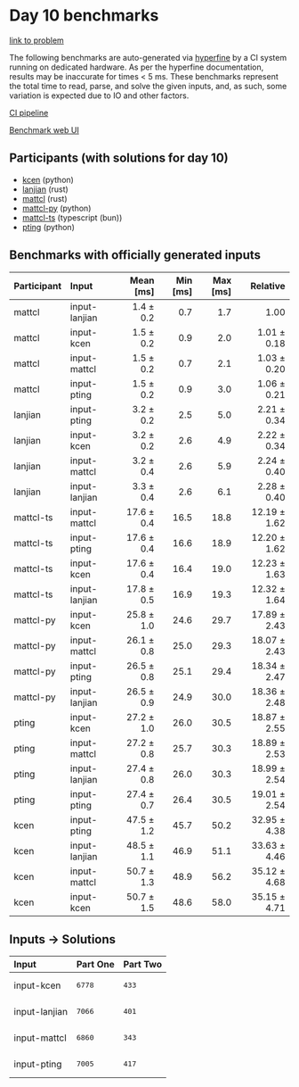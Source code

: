 # Day 10 benchmarks

[link to problem](https://adventofcode.com/2023/day/10)

The following benchmarks are auto-generated via
[hyperfine](https://github.com/sharkdp/hyperfine) by a CI system running on
dedicated hardware. As per the hyperfine documentation, results may be
inaccurate for times < 5 ms. These benchmarks represent the total time to read,
parse, and solve the given inputs, and, as such, some variation is expected due
to IO and other factors.

[CI pipeline](http://ci.papercode.net:8080/teams/main/pipelines/aoc2023)

[Benchmark web UI](https://aoc.ancalagon.black)


## Participants (with solutions for day 10)

- [kcen](https://github.com/kcen/aoc2023) (python)
- [lanjian](https://github.com/lanjian/aoc-2023) (rust)
- [mattcl](https://github.com/mattcl/aoc2023) (rust)
- [mattcl-py](https://github.com/mattcl/aoc2023-py) (python)
- [mattcl-ts](https://github.com/mattcl/aoc2023-js) (typescript (bun))
- [pting](https://github.com/pting/aoc2023) (python)


## Benchmarks with officially generated inputs

| Participant | Input | Mean [ms] | Min [ms] | Max [ms] | Relative |
|:---|:---|---:|---:|---:|---:|
| mattcl | input-lanjian | 1.4 ± 0.2 | 0.7 | 1.7 | 1.00 |
| mattcl | input-kcen | 1.5 ± 0.2 | 0.9 | 2.0 | 1.01 ± 0.18 |
| mattcl | input-mattcl | 1.5 ± 0.2 | 0.7 | 2.1 | 1.03 ± 0.20 |
| mattcl | input-pting | 1.5 ± 0.2 | 0.9 | 3.0 | 1.06 ± 0.21 |
| lanjian | input-pting | 3.2 ± 0.2 | 2.5 | 5.0 | 2.21 ± 0.34 |
| lanjian | input-kcen | 3.2 ± 0.2 | 2.6 | 4.9 | 2.22 ± 0.34 |
| lanjian | input-mattcl | 3.2 ± 0.4 | 2.6 | 5.9 | 2.24 ± 0.40 |
| lanjian | input-lanjian | 3.3 ± 0.4 | 2.6 | 6.1 | 2.28 ± 0.40 |
| mattcl-ts | input-mattcl | 17.6 ± 0.4 | 16.5 | 18.8 | 12.19 ± 1.62 |
| mattcl-ts | input-pting | 17.6 ± 0.4 | 16.6 | 18.9 | 12.20 ± 1.62 |
| mattcl-ts | input-kcen | 17.6 ± 0.4 | 16.4 | 19.0 | 12.23 ± 1.63 |
| mattcl-ts | input-lanjian | 17.8 ± 0.5 | 16.9 | 19.3 | 12.32 ± 1.64 |
| mattcl-py | input-kcen | 25.8 ± 1.0 | 24.6 | 29.7 | 17.89 ± 2.43 |
| mattcl-py | input-mattcl | 26.1 ± 0.8 | 25.0 | 29.3 | 18.07 ± 2.43 |
| mattcl-py | input-pting | 26.5 ± 0.8 | 25.1 | 29.4 | 18.34 ± 2.47 |
| mattcl-py | input-lanjian | 26.5 ± 0.9 | 24.9 | 30.0 | 18.36 ± 2.48 |
| pting | input-kcen | 27.2 ± 1.0 | 26.0 | 30.5 | 18.87 ± 2.55 |
| pting | input-mattcl | 27.2 ± 0.8 | 25.7 | 30.3 | 18.89 ± 2.53 |
| pting | input-lanjian | 27.4 ± 0.8 | 26.0 | 30.3 | 18.99 ± 2.54 |
| pting | input-pting | 27.4 ± 0.7 | 26.4 | 30.5 | 19.01 ± 2.54 |
| kcen | input-pting | 47.5 ± 1.2 | 45.7 | 50.2 | 32.95 ± 4.38 |
| kcen | input-lanjian | 48.5 ± 1.1 | 46.9 | 51.1 | 33.63 ± 4.46 |
| kcen | input-mattcl | 50.7 ± 1.3 | 48.9 | 56.2 | 35.12 ± 4.68 |
| kcen | input-kcen | 50.7 ± 1.5 | 48.6 | 58.0 | 35.15 ± 4.71 |


## Inputs -> Solutions

| Input | Part One | Part Two |
|:---|:---|:---|
|input-kcen|<pre>6778</pre>|<pre>433</pre>|
|input-lanjian|<pre>7066</pre>|<pre>401</pre>|
|input-mattcl|<pre>6860</pre>|<pre>343</pre>|
|input-pting|<pre>7005</pre>|<pre>417</pre>|